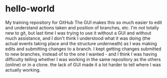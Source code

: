 # hello-world
My training repository for GitHub
The GUI makes this so much easier to edit and understand actions taken and position of branches, etc.
I'm not totally new to git, but last time I was trying to use it without a GUI and without much assistance, and I don't think I understood what it was doing (the actual events taking place and the structure underneath) as I was making edits and submitting changes to a branch.  I kept getting changes submitted to new branches, instead of to the one I wanted - and I think I was having difficulty telling whether I was working in the same repository as the others (online) or in a clone.  the lack of GUI made it a lot harder to tell where I was actually working.
